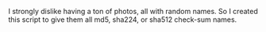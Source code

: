I strongly dislike having a ton of photos, all with random names. So I created this script to give them all md5, sha224, or sha512 check-sum names.

